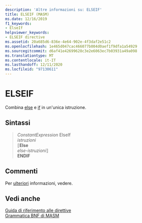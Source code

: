 ```yaml
---
description: 'Altre informazioni su: ELSEIF'
title: ELSEIF (MASM)
ms.date: 12/16/2019
f1_keywords:
- ElseIf
helpviewer_keywords:
- ELSEIF directive
ms.assetid: 20a685d6-836e-4e64-902e-4f3daf2e51c2
ms.openlocfilehash: 1e465d047cac466077b004d0aef1f9dfa1a54929
ms.sourcegitcommit: d6af41e42699628c3e2e6063ec7b03931a49a098
ms.translationtype: MT
ms.contentlocale: it-IT
ms.lasthandoff: 12/11/2020
ms.locfileid: "97130611"
---
```

# <a name="elseif"></a>ELSEIF

Combina [else](else-masm.md) e [if](if-masm.md) in un'unica istruzione.

## <a name="syntax"></a>Sintassi

>  *ConstantExpression* ElseIf\
> *istruzioni*\
> ⟦**Else**\
> *else-istruzioni*⟧ \
> **ENDIF**

## <a name="remarks"></a>Commenti

Per [ulteriori](if-masm.md) informazioni, vedere.

## <a name="see-also"></a>Vedi anche

[Guida di riferimento alle direttive](directives-reference.md)\
[Grammatica BNF di MASM](masm-bnf-grammar.md)
